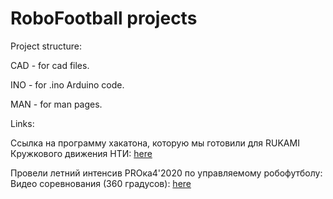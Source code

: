 # RoboFootball projects

Project structure:

CAD - for cad files.

INO - for .ino Arduino code.

MAN - for man pages.

Links:

Ссылка на программу хакатона, которую мы готовили для RUKAMI Кружкового движения НТИ: 
[here](http://izob.net/robofootbal)

Провели летний интенсив PROка4'2020 по управляемому робофутболу:
Видео соревнования (360 градусов):
[here](https://www.youtube.com/watch?v=1IcEM_JlFOs)